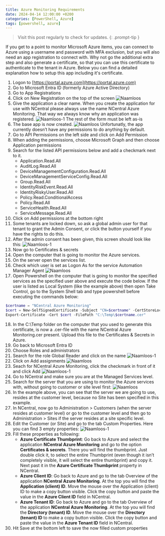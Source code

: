 ```yaml
---
title: Azure Monitoring Requirements
date: 2024-04-14 12:00:00 +0200
categories: [PowerShell, Azure]
tags: [powershell, azure]
---
```

> Visit this post regularly to check for updates.
{: .prompt-tip }

If you get to a point to monitor Microsoft Azure items, you can connect to Azure using a username and password with MFA exclusion, but you will also need an app registration to connect with. Why not go the additional extra step and also generate a certificate, so that you can use this certificate to authenticate to the tenant in Azure. Below you can find a detailed explanation how to setup this app including it's certificate.

1. Logon to [https://portal.azure.com](https://portal.azure.com)
2. Go to Microsoft Entra ID (formerly Azure Active Directory)
3. Go to App Registrations
4. Click on New Registration on the top of the screen
![Naamloos](/assets/images/Azure-1.png)
5. Give the application a clear name. When you create the application for use with NCentral please always use the name NCentral Azure Monitoring. That way we always know why an application was registered.
![Naamloos-1](/assets/images/Azure-2.png)
   The rest of the form must be left as-is
6. The base app is now created.
![Naamloos](/assets/images/Azure-3.png)
   Unfortunatly, the app currently doesn’t have any permissions to do anything by default.
7. Go to API Permissions on the left side and click on Add Permission
8. When adding the permissions, choose Microsoft Graph and then choose Application permissions
9. Search for the listed API permissions below and add a checkmark next to it.
    - Application.Read.All
    - AuditLog.Read.All
    - DeviceManagementConfiguration.Read.All
    - DeviceManagementServiceConfig.Read.All
    - Group.Read.All
    - IdentityRiskEvent.Read.All
    - IdentityRiskyUser.Read.All
    - Policy.Read.ConditionalAccess
    - Policy.Read.All
    - ServiceHealth.Read.All
    - ServiceMessage.Read.All
10. Click on Add permissions at the bottom right
11. Some tenants are locked down, so ask a global admin user for that tenant to grant the Admin Consent, or click the button yourself if you have the rights to do this.
12. After the admin consent has been given, this screen should look like this:
![Naamloos-1](/assets/images/Azure-4.png)
13. Now go to Certificates & secrets
14. Open the computer that is going to monitor the Azure services.
15. On the server open the services list.
16. Check which user is set as Logon As for the service Automation Manager Agent
![Naamloos](/assets/images/Azure-5.png)
17. Open Powershell on the computer that is going to monitor the specified services as the specified user above and execute the code below.
If the user is listed as Local System (like the example above) then open Take Control, go to the System Shell tab and type powershell before executing the commands below:
```powershell
$certname = "NCentral Azure Monitoring"
$cert = New-SelfSignedCertificate -Subject "CN=$certname" -CertStoreLocation "Cert:\CurrentUser\My" -KeyExportPolicy Exportable -KeySpec Signature -KeyLength 2048 -KeyAlgorithm RSA -HashAlgorithm SHA256
Export-Certificate -Cert $cert -FilePath "C:\Temp\$certname.cer"
``` 
18. In the C:\Temp folder on the computer that you used to generate this certificate, is now a .cer-file with the name NCentral Azure Monitoring.cer present. Upload this file to the Certificates & Secrets in Azure.
19. Go back to Microsoft Entra ID
20. Choose Roles and administrators
21. Search for the role Global Reader and click on the name
![Naamloos-1](/assets/images/Azure-6.png)
22. Click on Add assignments
![Naamloos](/assets/images/Azure-7.png)
23. Seach for NCentral Azure Monitoring, click the checkmark in front of it and click Add
![Naamloos-1](/assets/images/Azure-8.png)
24. Go to NCentral and make sure you are at the Managed Services level.
25. Search for the server that you are using to monitor the Azure services with, without going to customer or site level first:
![Naamloos](/assets/images/Azure-9.png)
26. In the example above, you can see that the server we are going to use, resides at the customer level, because no Site has been specified in this example.
27. In NCentral, now go to Administration > Customers (when the server resides at customer level) or go to the customer level and then go to Administration > Sites if the server resides at a site specific level.
28. Edit the Customer (or Site) and go to the tab Custom Properties. Here you can find 3 empty properties:
![Naamloos-1](/assets/images/Azure-10.png)
29. Fill these properties as following:
    - **Azure Certificate Thumbprint**: Go back to Azure and select the application **NCentral Azure Monitoring** and go to the option **Certificates & secrets**. There you will find the thumbprint. Just double click it, to select the entire Thumbprint (even though it isn’t completely visible, it will select the entire thumbprint) and copy it. Next past it in the **Azure Certificate Thumbprint** property in NCentral.
    - **Azure Client ID**: Go back to Azure and go to the tab Overview of the application **NCentral Azure Monitoring**. At the top you will find the **Application (client) ID**. Move the mouse over the Application (client) ID to make a copy button visible. Click the copy button and paste the value in the **Azure Client ID** field in NCentral.
    - **Azure Tenant ID**: Go back to Azure and go to the tab Overview of the application **NCentral Azure Monitoring**. At the top you will find the **Directory (tenant) ID**. Move the mouse over the **Directory (tenant) ID** to make a copy button visible. Click the copy button and paste the value in the **Azure Tenant ID** field in NCentral.
30. Hit Save at the bottom left to save the now filled custom properties